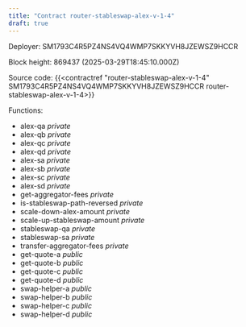```yaml
---
title: "Contract router-stableswap-alex-v-1-4"
draft: true
---
```

Deployer: SM1793C4R5PZ4NS4VQ4WMP7SKKYVH8JZEWSZ9HCCR


 



Block height: 869437 (2025-03-29T18:45:10.000Z)

Source code: {{<contractref "router-stableswap-alex-v-1-4" SM1793C4R5PZ4NS4VQ4WMP7SKKYVH8JZEWSZ9HCCR router-stableswap-alex-v-1-4>}}

Functions:

* alex-qa _private_
* alex-qb _private_
* alex-qc _private_
* alex-qd _private_
* alex-sa _private_
* alex-sb _private_
* alex-sc _private_
* alex-sd _private_
* get-aggregator-fees _private_
* is-stableswap-path-reversed _private_
* scale-down-alex-amount _private_
* scale-up-stableswap-amount _private_
* stableswap-qa _private_
* stableswap-sa _private_
* transfer-aggregator-fees _private_
* get-quote-a _public_
* get-quote-b _public_
* get-quote-c _public_
* get-quote-d _public_
* swap-helper-a _public_
* swap-helper-b _public_
* swap-helper-c _public_
* swap-helper-d _public_
